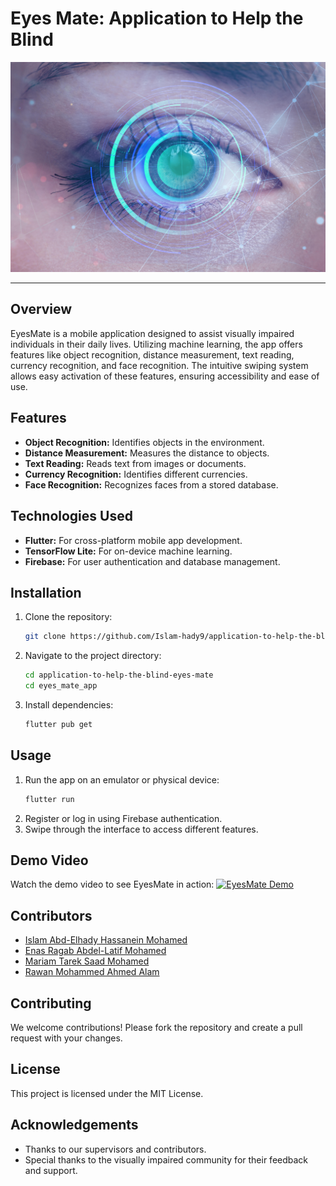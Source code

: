 # Eyes Mate: Application to Help the Blind

<div align="center">
  <p align="center">
    <img src="https://github.com/Islam-hady9/application-to-help-the-blind-eyes-mate/blob/main/Project%20logo.jpg" alt="Heart Attack" />
  </p>
<p align="center">
</div>

---

## Overview
EyesMate is a mobile application designed to assist visually impaired individuals in their daily lives. Utilizing machine learning, the app offers features like object recognition, distance measurement, text reading, currency recognition, and face recognition. The intuitive swiping system allows easy activation of these features, ensuring accessibility and ease of use.

## Features
- **Object Recognition:** Identifies objects in the environment.
- **Distance Measurement:** Measures the distance to objects.
- **Text Reading:** Reads text from images or documents.
- **Currency Recognition:** Identifies different currencies.
- **Face Recognition:** Recognizes faces from a stored database.

## Technologies Used
- **Flutter:** For cross-platform mobile app development.
- **TensorFlow Lite:** For on-device machine learning.
- **Firebase:** For user authentication and database management.

## Installation
1. Clone the repository:
   ```bash
   git clone https://github.com/Islam-hady9/application-to-help-the-blind-eyes-mate.git
   ```
2. Navigate to the project directory:
   ```bash
   cd application-to-help-the-blind-eyes-mate
   cd eyes_mate_app
   ```
3. Install dependencies:
   ```bash
   flutter pub get
   ```

## Usage
1. Run the app on an emulator or physical device:
   ```bash
   flutter run
   ```
2. Register or log in using Firebase authentication.
3. Swipe through the interface to access different features.

## Demo Video
Watch the demo video to see EyesMate in action:
[![EyesMate Demo](https://cdn1.iconfinder.com/data/icons/modifiers-essential-glyph/48/Sed-32-512.png)](https://github.com/Islam-hady9/application-to-help-the-blind-eyes-mate/blob/main/Project%20Demo.mp4)

## Contributors

- [Islam Abd-Elhady Hassanein Mohamed](https://github.com/Islam-hady9)
- [Enas Ragab Abdel-Latif Mohamed](https://github.com/EnasRagab22)
- [Mariam Tarek Saad Mohamed](https://github.com/Mariam-Tarek6)
- [Rawan Mohammed Ahmed Alam](https://github.com/rawanmohamme)

## Contributing
We welcome contributions! Please fork the repository and create a pull request with your changes.

## License
This project is licensed under the MIT License.

## Acknowledgements
- Thanks to our supervisors and contributors.
- Special thanks to the visually impaired community for their feedback and support.
